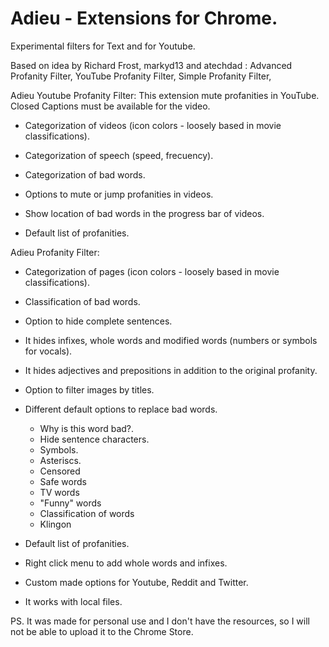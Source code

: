 # Adieu - Extensions for Chrome.

Experimental filters for Text and for Youtube.

Based on idea by Richard Frost, markyd13 and atechdad : Advanced Profanity Filter, YouTube Profanity Filter, Simple Profanity Filter, 
	
Adieu Youtube Profanity Filter: 
This extension mute profanities in YouTube. Closed Captions must be available for the video.

- Categorization of videos (icon colors - loosely based in movie classifications).
- Categorization of speech (speed, frecuency).
- Categorization of bad words.

- Options to mute or jump profanities in videos.
- Show location of bad words in the progress bar of videos.

- Default list of profanities.

Adieu Profanity Filter:

- Categorization of pages (icon colors - loosely based in movie classifications).
- Classification of bad words.

- Option to hide complete sentences.
- It hides infixes, whole words and modified words (numbers or symbols for vocals).
- It hides adjectives and prepositions in addition to the original profanity.

- Option to filter images by titles.

- Different default options to replace bad words.
   * Why is this word bad?.
   * Hide sentence characters.
   * Symbols.
   * Asteriscs.
   * Censored
   * Safe words
   * TV words
   * "Funny" words
   * Classification of words
   * Klingon

- Default list of profanities.
- Right click menu to add whole words and infixes.

- Custom made options for Youtube, Reddit and Twitter.
- It works with local files.

PS. It was made for personal use and I don't have the resources, so I will not be able to upload it to the Chrome Store.

